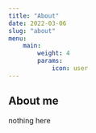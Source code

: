 ```yaml
---
title: "About"
date: 2022-03-06
slug: "about"
menu:
    main:
        weight: 4
        params: 
            icon: user
---
```


## About me

nothing here